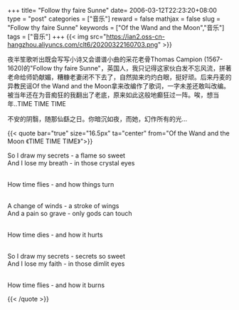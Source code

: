 +++
title= "Follow thy faire Sunne"
date= 2006-03-12T22:23:20+08:00
type = "post"
categories = ["音乐"]
reward = false
mathjax = false
slug = "Follow thy faire Sunne"
keywords = ["Of the Wand and the Moon","音乐"]
tags = ["音乐"]
+++
{{< img src="https://ian2.oss-cn-hangzhou.aliyuncs.com/clt6/20200322160703.png" >}}

夜半笙歌听出既会写写小诗又会谱谱小曲的采花老骨Thomas Campion (1567-1620)的"Follow thy faire Sunne"，英国人，我只记得这家伙白发不忘风流，拼著老命给师奶献媚，糟糠老妻闭不下去了，自然拋来灼灼白眼，挺好顽。后来丹麦的异教民谣Of the Wand and the Moon拿来改编作了歌词，一字未差还敢叫改编。被当年还在为音痴狂的我翻出了老底，原来如此这般地癫狂过一阵。唉，想当年..TIME TIME TIME
<!--more-->
不安的阴翳，随那仙繇之日。你暗沉如夜，而她，幻作所有的光…

{{< quote bar="true" size="16.5px"  ta="center" from="Of the Wand and the Moon 《TIME TIME TIME》">}}

So I draw my secrets - a flame so sweet<br>And I lose my breath - in those crystal eyes<br><br>

How time flies - and how things turn<br><br>

A change of winds - a stroke of wings<br>And a pain so grave - only gods can touch<br><br>

How time dies - and how it hurts<br><br>

So I draw my secrets - secrets so sweet<br>And I lose my faith - in those dimlit eyes<br><br>

How time flies - and how it burns<br>

{{< /quote >}}
